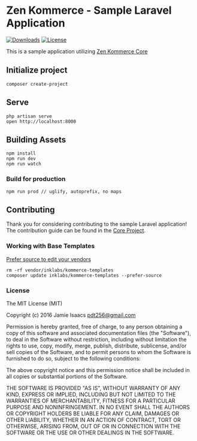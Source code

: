 # Zen Kommerce - Sample Laravel Application

[![Downloads](https://img.shields.io/packagist/dt/inklabs/kommerce-laravel.svg)](https://packagist.org/packages/inklabs/kommerce-laravel)
[![License](https://img.shields.io/packagist/l/inklabs/kommerce-laravel.svg)](https://github.com/inklabs/kommerce-laravel/blob/master/LICENSE.txt)

This is a sample application utilizing [Zen Kommerce Core](https://github.com/inklabs/kommerce-core)

## Initialize project

```
composer create-project
```

## Serve

```
php artisan serve
open http://localhost:8000
```

## Building Assets

```
npm install
npm run dev
npm run watch
```

### Build for production

```
npm run prod // uglify, autoprefix, no maps
```

## Contributing

Thank you for considering contributing to the sample Laravel application! The contribution guide can be found in the [Core Project](https://github.com/inklabs/kommerce-core/blob/master/CONTRIBUTING.md).

### Working with Base Templates

[Prefer source to edit your vendors](https://moquet.net/blog/5-features-about-composer-php/#5.-prefer-source-to-edit-your-vendors)

```
rm -rf vendor/inklabs/kommerce-templates
composer update inklabs/kommerce-templates --prefer-source
```

### License

The MIT License (MIT)

Copyright (c) 2016 Jamie Isaacs <pdt256@gmail.com>

Permission is hereby granted, free of charge, to any person obtaining a copy
of this software and associated documentation files (the "Software"), to deal
in the Software without restriction, including without limitation the rights
to use, copy, modify, merge, publish, distribute, sublicense, and/or sell
copies of the Software, and to permit persons to whom the Software is
furnished to do so, subject to the following conditions:

The above copyright notice and this permission notice shall be included in
all copies or substantial portions of the Software.

THE SOFTWARE IS PROVIDED "AS IS", WITHOUT WARRANTY OF ANY KIND, EXPRESS OR
IMPLIED, INCLUDING BUT NOT LIMITED TO THE WARRANTIES OF MERCHANTABILITY,
FITNESS FOR A PARTICULAR PURPOSE AND NONINFRINGEMENT. IN NO EVENT SHALL THE
AUTHORS OR COPYRIGHT HOLDERS BE LIABLE FOR ANY CLAIM, DAMAGES OR OTHER
LIABILITY, WHETHER IN AN ACTION OF CONTRACT, TORT OR OTHERWISE, ARISING FROM,
OUT OF OR IN CONNECTION WITH THE SOFTWARE OR THE USE OR OTHER DEALINGS IN
THE SOFTWARE.
